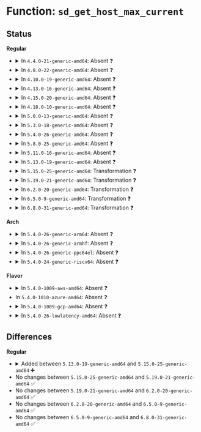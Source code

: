 # Function: <code>sd_get_host_max_current</code>

## Status
<b>Regular</b>
<ul>
<li>
<details>
<summary>In <code>4.4.0-21-generic-amd64</code>: Absent ❓</summary>

```json
{
  "name": "sd_get_host_max_current",
  "collision_type": "Unique Static",
  "inline_type": "Full",
  "funcs": [
    {
      "addr": 18446744071585951070,
      "name": "sd_get_host_max_current",
      "external": false,
      "loc": "drivers/mmc/core/sd.c:495",
      "file": "drivers/mmc/core/sd.c",
      "inline": "not declared, inlined",
      "caller_inline": [
        "drivers/mmc/core/sd.c:mmc_sd_get_cid",
        "drivers/mmc/core/sd.c:mmc_sd_init_card"
      ],
      "caller_func": []
    }
  ],
  "symbols": []
}
```
</details>
</li>
<li>
<details>
<summary>In <code>4.8.0-22-generic-amd64</code>: Absent ❓</summary>

```json
{
  "name": "sd_get_host_max_current",
  "collision_type": "Unique Static",
  "inline_type": "Full",
  "funcs": [
    {
      "addr": 18446744071586359277,
      "name": "sd_get_host_max_current",
      "external": false,
      "loc": "drivers/mmc/core/sd.c:494",
      "file": "drivers/mmc/core/sd.c",
      "inline": "not declared, inlined",
      "caller_inline": [
        "drivers/mmc/core/sd.c:mmc_sd_init_card",
        "drivers/mmc/core/sd.c:mmc_sd_get_cid"
      ],
      "caller_func": []
    }
  ],
  "symbols": []
}
```
</details>
</li>
<li>
<details>
<summary>In <code>4.10.0-19-generic-amd64</code>: Absent ❓</summary>

```json
{
  "name": "sd_get_host_max_current",
  "collision_type": "Unique Static",
  "inline_type": "Full",
  "funcs": [
    {
      "addr": 18446744071586568637,
      "name": "sd_get_host_max_current",
      "external": false,
      "loc": "drivers/mmc/core/sd.c:494",
      "file": "drivers/mmc/core/sd.c",
      "inline": "not declared, inlined",
      "caller_inline": [
        "drivers/mmc/core/sd.c:mmc_sd_init_card",
        "drivers/mmc/core/sd.c:mmc_sd_get_cid"
      ],
      "caller_func": []
    }
  ],
  "symbols": []
}
```
</details>
</li>
<li>
<details>
<summary>In <code>4.13.0-16-generic-amd64</code>: Absent ❓</summary>

```json
{
  "name": "sd_get_host_max_current",
  "collision_type": "Unique Static",
  "inline_type": "Full",
  "funcs": [
    {
      "addr": 18446744071586693265,
      "name": "sd_get_host_max_current",
      "external": false,
      "loc": "drivers/mmc/core/sd.c:489",
      "file": "drivers/mmc/core/sd.c",
      "inline": "not declared, inlined",
      "caller_inline": [
        "drivers/mmc/core/sd.c:mmc_sd_init_card",
        "drivers/mmc/core/sd.c:mmc_sd_get_cid"
      ],
      "caller_func": []
    }
  ],
  "symbols": []
}
```
</details>
</li>
<li>
<details>
<summary>In <code>4.15.0-20-generic-amd64</code>: Absent ❓</summary>

```json
{
  "name": "sd_get_host_max_current",
  "collision_type": "Unique Static",
  "inline_type": "Full",
  "funcs": [
    {
      "addr": 18446744071587176542,
      "name": "sd_get_host_max_current",
      "external": false,
      "loc": "drivers/mmc/core/sd.c:489",
      "file": "drivers/mmc/core/sd.c",
      "inline": "not declared, inlined",
      "caller_inline": [
        "drivers/mmc/core/sd.c:mmc_sd_get_cid"
      ],
      "caller_func": []
    }
  ],
  "symbols": []
}
```
</details>
</li>
<li>
<details>
<summary>In <code>4.18.0-10-generic-amd64</code>: Absent ❓</summary>

```json
{
  "name": "sd_get_host_max_current",
  "collision_type": "Unique Static",
  "inline_type": "Full",
  "funcs": [
    {
      "addr": 18446744071587474646,
      "name": "sd_get_host_max_current",
      "external": false,
      "loc": "drivers/mmc/core/sd.c:487",
      "file": "drivers/mmc/core/sd.c",
      "inline": "not declared, inlined",
      "caller_inline": [],
      "caller_func": []
    }
  ],
  "symbols": []
}
```
</details>
</li>
<li>
<details>
<summary>In <code>5.0.0-13-generic-amd64</code>: Absent ❓</summary>

```json
{
  "name": "sd_get_host_max_current",
  "collision_type": "Unique Static",
  "inline_type": "Full",
  "funcs": [
    {
      "addr": 18446744071587654726,
      "name": "sd_get_host_max_current",
      "external": false,
      "loc": "drivers/mmc/core/sd.c:487",
      "file": "drivers/mmc/core/sd.c",
      "inline": "not declared, inlined",
      "caller_inline": [],
      "caller_func": []
    }
  ],
  "symbols": []
}
```
</details>
</li>
<li>
<details>
<summary>In <code>5.3.0-18-generic-amd64</code>: Absent ❓</summary>

```json
{
  "name": "sd_get_host_max_current",
  "collision_type": "Unique Static",
  "inline_type": "Full",
  "funcs": [
    {
      "addr": 18446744071587934439,
      "name": "sd_get_host_max_current",
      "external": false,
      "loc": "drivers/mmc/core/sd.c:507",
      "file": "drivers/mmc/core/sd.c",
      "inline": "not declared, inlined",
      "caller_inline": [
        "drivers/mmc/core/sd.c:mmc_sd_get_cid"
      ],
      "caller_func": []
    }
  ],
  "symbols": []
}
```
</details>
</li>
<li>
<details>
<summary>In <code>5.4.0-26-generic-amd64</code>: Absent ❓</summary>

```json
{
  "name": "sd_get_host_max_current",
  "collision_type": "Unique Static",
  "inline_type": "Full",
  "funcs": [
    {
      "addr": 18446744071588140343,
      "name": "sd_get_host_max_current",
      "external": false,
      "loc": "drivers/mmc/core/sd.c:507",
      "file": "drivers/mmc/core/sd.c",
      "inline": "not declared, inlined",
      "caller_inline": [
        "drivers/mmc/core/sd.c:mmc_sd_get_cid"
      ],
      "caller_func": []
    }
  ],
  "symbols": []
}
```
</details>
</li>
<li>
<details>
<summary>In <code>5.8.0-25-generic-amd64</code>: Absent ❓</summary>

```json
{
  "name": "sd_get_host_max_current",
  "collision_type": "Unique Static",
  "inline_type": "Full",
  "funcs": [
    {
      "addr": 18446744071589004839,
      "name": "sd_get_host_max_current",
      "external": false,
      "loc": "drivers/mmc/core/sd.c:507",
      "file": "drivers/mmc/core/sd.c",
      "inline": "not declared, inlined",
      "caller_inline": [
        "drivers/mmc/core/sd.c:mmc_sd_get_cid"
      ],
      "caller_func": []
    }
  ],
  "symbols": []
}
```
</details>
</li>
<li>
<details>
<summary>In <code>5.11.0-16-generic-amd64</code>: Absent ❓</summary>

```json
{
  "name": "sd_get_host_max_current",
  "collision_type": "Unique Static",
  "inline_type": "Full",
  "funcs": [
    {
      "addr": 18446744071589014423,
      "name": "sd_get_host_max_current",
      "external": false,
      "loc": "drivers/mmc/core/sd.c:507",
      "file": "drivers/mmc/core/sd.c",
      "inline": "not declared, inlined",
      "caller_inline": [
        "drivers/mmc/core/sd.c:mmc_sd_get_cid"
      ],
      "caller_func": []
    }
  ],
  "symbols": []
}
```
</details>
</li>
<li>
<details>
<summary>In <code>5.13.0-19-generic-amd64</code>: Absent ❓</summary>

```json
{
  "name": "sd_get_host_max_current",
  "collision_type": "Unique Static",
  "inline_type": "Full",
  "funcs": [
    {
      "addr": 18446744071588901767,
      "name": "sd_get_host_max_current",
      "external": false,
      "loc": "drivers/mmc/core/sd.c:513",
      "file": "drivers/mmc/core/sd.c",
      "inline": "not declared, inlined",
      "caller_inline": [
        "drivers/mmc/core/sd.c:mmc_sd_get_cid"
      ],
      "caller_func": []
    }
  ],
  "symbols": []
}
```
</details>
</li>
<li>
<details>
<summary>In <code>5.15.0-25-generic-amd64</code>: Transformation ❓</summary>

```c
u32 sd_get_host_max_current(struct mmc_host * host)
```

```json
{
  "name": "sd_get_host_max_current",
  "collision_type": "Unique Static",
  "inline_type": "No",
  "funcs": [
    {
      "addr": 0,
      "name": "sd_get_host_max_current",
      "external": false,
      "loc": "drivers/mmc/core/sd.c:523",
      "file": "drivers/mmc/core/sd.c",
      "inline": "seen, unknown",
      "caller_inline": [],
      "caller_func": [
        "drivers/mmc/core/sd.c:mmc_sd_get_cid"
      ]
    }
  ],
  "symbols": [
    {
      "addr": 18446744071589603376,
      "name": "sd_get_host_max_current",
      "section": ".text",
      "bind": "STB_LOCAL",
      "size": 144
    },
    {
      "addr": 18446744071592665192,
      "name": "sd_get_host_max_current.cold",
      "section": ".text",
      "bind": "STB_LOCAL",
      "size": 31
    }
  ]
}
```
</details>
</li>
<li>
<details>
<summary>In <code>5.19.0-21-generic-amd64</code>: Transformation ❓</summary>

```c
u32 sd_get_host_max_current(struct mmc_host * host)
```

```json
{
  "name": "sd_get_host_max_current",
  "collision_type": "Unique Static",
  "inline_type": "No",
  "funcs": [
    {
      "addr": 0,
      "name": "sd_get_host_max_current",
      "external": false,
      "loc": "drivers/mmc/core/sd.c:532",
      "file": "drivers/mmc/core/sd.c",
      "inline": "seen, unknown",
      "caller_inline": [],
      "caller_func": [
        "drivers/mmc/core/sd.c:mmc_sd_get_cid"
      ]
    }
  ],
  "symbols": [
    {
      "addr": 18446744071591100624,
      "name": "sd_get_host_max_current",
      "section": ".text",
      "bind": "STB_LOCAL",
      "size": 192
    },
    {
      "addr": 18446744071594550432,
      "name": "sd_get_host_max_current.cold",
      "section": ".text",
      "bind": "STB_LOCAL",
      "size": 31
    }
  ]
}
```
</details>
</li>
<li>
<details>
<summary>In <code>6.2.0-20-generic-amd64</code>: Transformation ❓</summary>

```c
u32 sd_get_host_max_current(struct mmc_host * host)
```

```json
{
  "name": "sd_get_host_max_current",
  "collision_type": "Unique Static",
  "inline_type": "No",
  "funcs": [
    {
      "addr": 0,
      "name": "sd_get_host_max_current",
      "external": false,
      "loc": "drivers/mmc/core/sd.c:532",
      "file": "drivers/mmc/core/sd.c",
      "inline": "seen, unknown",
      "caller_inline": [],
      "caller_func": [
        "drivers/mmc/core/sd.c:mmc_sd_get_cid"
      ]
    }
  ],
  "symbols": [
    {
      "addr": 18446744071592820144,
      "name": "sd_get_host_max_current",
      "section": ".text",
      "bind": "STB_LOCAL",
      "size": 192
    },
    {
      "addr": 18446744071596317278,
      "name": "sd_get_host_max_current.cold",
      "section": ".text",
      "bind": "STB_LOCAL",
      "size": 31
    }
  ]
}
```
</details>
</li>
<li>
<details>
<summary>In <code>6.5.0-9-generic-amd64</code>: Transformation ❓</summary>

```c
u32 sd_get_host_max_current(struct mmc_host * host)
```

```json
{
  "name": "sd_get_host_max_current",
  "collision_type": "Unique Static",
  "inline_type": "No",
  "funcs": [
    {
      "addr": 0,
      "name": "sd_get_host_max_current",
      "external": false,
      "loc": "drivers/mmc/core/sd.c:532",
      "file": "drivers/mmc/core/sd.c",
      "inline": "seen, unknown",
      "caller_inline": [],
      "caller_func": [
        "drivers/mmc/core/sd.c:mmc_sd_get_cid"
      ]
    }
  ],
  "symbols": [
    {
      "addr": 18446744071593256816,
      "name": "sd_get_host_max_current",
      "section": ".text",
      "bind": "STB_LOCAL",
      "size": 141
    },
    {
      "addr": 18446744071596846656,
      "name": "sd_get_host_max_current.cold",
      "section": ".text",
      "bind": "STB_LOCAL",
      "size": 37
    }
  ]
}
```
</details>
</li>
<li>
<details>
<summary>In <code>6.8.0-31-generic-amd64</code>: Transformation ❓</summary>

```c
u32 sd_get_host_max_current(struct mmc_host * host)
```

```json
{
  "name": "sd_get_host_max_current",
  "collision_type": "Unique Static",
  "inline_type": "No",
  "funcs": [
    {
      "addr": 0,
      "name": "sd_get_host_max_current",
      "external": false,
      "loc": "drivers/mmc/core/sd.c:532",
      "file": "drivers/mmc/core/sd.c",
      "inline": "seen, unknown",
      "caller_inline": [],
      "caller_func": [
        "drivers/mmc/core/sd.c:mmc_sd_get_cid"
      ]
    }
  ],
  "symbols": [
    {
      "addr": 18446744071594010016,
      "name": "sd_get_host_max_current",
      "section": ".text",
      "bind": "STB_LOCAL",
      "size": 141
    },
    {
      "addr": 18446744071597771773,
      "name": "sd_get_host_max_current.cold",
      "section": ".text",
      "bind": "STB_LOCAL",
      "size": 37
    }
  ]
}
```
</details>
</li>
</ul>
<b>Arch</b>
<ul>
<li>
<details>
<summary>In <code>5.4.0-26-generic-arm64</code>: Absent ❓</summary>

```json
{
  "name": "sd_get_host_max_current",
  "collision_type": "Unique Static",
  "inline_type": "Full",
  "funcs": [
    {
      "addr": 18446603336501393448,
      "name": "sd_get_host_max_current",
      "external": false,
      "loc": "drivers/mmc/core/sd.c:507",
      "file": "drivers/mmc/core/sd.c",
      "inline": "not declared, inlined",
      "caller_inline": [
        "drivers/mmc/core/sd.c:mmc_sd_get_cid"
      ],
      "caller_func": []
    }
  ],
  "symbols": []
}
```
</details>
</li>
<li>
<details>
<summary>In <code>5.4.0-26-generic-armhf</code>: Absent ❓</summary>

```json
{
  "name": "sd_get_host_max_current",
  "collision_type": "Unique Static",
  "inline_type": "Full",
  "funcs": [
    {
      "addr": 3233882500,
      "name": "sd_get_host_max_current",
      "external": false,
      "loc": "drivers/mmc/core/sd.c:507",
      "file": "drivers/mmc/core/sd.c",
      "inline": "not declared, inlined",
      "caller_inline": [
        "drivers/mmc/core/sd.c:mmc_sd_get_cid"
      ],
      "caller_func": []
    }
  ],
  "symbols": []
}
```
</details>
</li>
<li>
<details>
<summary>In <code>5.4.0-26-generic-ppc64el</code>: Absent ❓</summary>

```json
{
  "name": "sd_get_host_max_current",
  "collision_type": "Unique Static",
  "inline_type": "Full",
  "funcs": [
    {
      "addr": 13835058055294955692,
      "name": "sd_get_host_max_current",
      "external": false,
      "loc": "drivers/mmc/core/sd.c:507",
      "file": "drivers/mmc/core/sd.c",
      "inline": "not declared, inlined",
      "caller_inline": [
        "drivers/mmc/core/sd.c:mmc_sd_get_cid"
      ],
      "caller_func": []
    }
  ],
  "symbols": []
}
```
</details>
</li>
<li>
<details>
<summary>In <code>5.4.0-24-generic-riscv64</code>: Absent ❓</summary>

```json
{
  "name": "sd_get_host_max_current",
  "collision_type": "Unique Static",
  "inline_type": "Full",
  "funcs": [
    {
      "addr": 18446743936278001458,
      "name": "sd_get_host_max_current",
      "external": false,
      "loc": "drivers/mmc/core/sd.c:507",
      "file": "drivers/mmc/core/sd.c",
      "inline": "not declared, inlined",
      "caller_inline": [
        "drivers/mmc/core/sd.c:mmc_sd_get_cid"
      ],
      "caller_func": []
    }
  ],
  "symbols": []
}
```
</details>
</li>
</ul>
<b>Flavor</b>
<ul>
<li>
<details>
<summary>In <code>5.4.0-1009-aws-amd64</code>: Absent ❓</summary>

```json
{
  "name": "sd_get_host_max_current",
  "collision_type": "Unique Static",
  "inline_type": "Full",
  "funcs": [
    {
      "addr": 18446744071587761911,
      "name": "sd_get_host_max_current",
      "external": false,
      "loc": "drivers/mmc/core/sd.c:507",
      "file": "drivers/mmc/core/sd.c",
      "inline": "not declared, inlined",
      "caller_inline": [
        "drivers/mmc/core/sd.c:mmc_sd_get_cid"
      ],
      "caller_func": []
    }
  ],
  "symbols": []
}
```
</details>
</li>
<li>
In <code>5.4.0-1010-azure-amd64</code>: Absent ❓
</li>
<li>
<details>
<summary>In <code>5.4.0-1009-gcp-amd64</code>: Absent ❓</summary>

```json
{
  "name": "sd_get_host_max_current",
  "collision_type": "Unique Static",
  "inline_type": "Full",
  "funcs": [
    {
      "addr": 18446744071588094871,
      "name": "sd_get_host_max_current",
      "external": false,
      "loc": "drivers/mmc/core/sd.c:507",
      "file": "drivers/mmc/core/sd.c",
      "inline": "not declared, inlined",
      "caller_inline": [
        "drivers/mmc/core/sd.c:mmc_sd_get_cid"
      ],
      "caller_func": []
    }
  ],
  "symbols": []
}
```
</details>
</li>
<li>
<details>
<summary>In <code>5.4.0-26-lowlatency-amd64</code>: Absent ❓</summary>

```json
{
  "name": "sd_get_host_max_current",
  "collision_type": "Unique Static",
  "inline_type": "Full",
  "funcs": [
    {
      "addr": 18446744071588212407,
      "name": "sd_get_host_max_current",
      "external": false,
      "loc": "drivers/mmc/core/sd.c:507",
      "file": "drivers/mmc/core/sd.c",
      "inline": "not declared, inlined",
      "caller_inline": [
        "drivers/mmc/core/sd.c:mmc_sd_get_cid"
      ],
      "caller_func": []
    }
  ],
  "symbols": []
}
```
</details>
</li>
</ul>

## Differences
<b>Regular</b>
<ul>
<li>
<details>
<summary>Added between <code>5.13.0-19-generic-amd64</code> and <code>5.15.0-25-generic-amd64</code> ➕</summary>

```c
u32 sd_get_host_max_current(struct mmc_host * host)
```
</details>
</li>
<li>
No changes between <code>5.15.0-25-generic-amd64</code> and <code>5.19.0-21-generic-amd64</code> ✅
</li>
<li>
No changes between <code>5.19.0-21-generic-amd64</code> and <code>6.2.0-20-generic-amd64</code> ✅
</li>
<li>
No changes between <code>6.2.0-20-generic-amd64</code> and <code>6.5.0-9-generic-amd64</code> ✅
</li>
<li>
No changes between <code>6.5.0-9-generic-amd64</code> and <code>6.8.0-31-generic-amd64</code> ✅
</li>
</ul>
